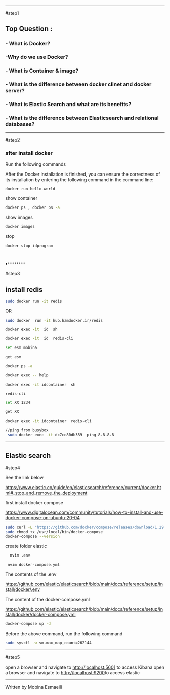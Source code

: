 
-----------------------------

#step1

## Top Question :


### - What is Docker?

### -Why do we use Docker?

### - What is Container  & image?

### - What is the difference between docker clinet and docker server?

### - What is Elastic Search and what are its benefits?

### - What is the difference between Elasticsearch and relational databases?


--------------------------------

#step2

### after install docker 

Run the following commands

After the Docker installation is finished, you can ensure the correctness of its installation by entering the following command in the command line:

```bash
docker run hello-world
```


show container

```bash
docker ps , docker ps -a 
```



show images

```bash
docker images
```


stop 

```bash
docker stop idprogram 
```

,........
----------------------------------------

 #step3 

## install redis



```bash
sudo docker run -it redis
```

OR


```bash
sudo docker  run -it hub.hamdocker.ir/redis
```






```bash
docker exec -it  id  sh 
```

```bash
docker exec -it  id  redis-cli
```

```bash
set esm mobina
 ```

```bash
get esm 
```

```bash
docker ps -a  
```

```bash
docker exec -- help 
```

```bash
docker exec -it idcontainer  sh 
```


```bash
redis-cli
```


```bash
set XX 1234 
```


```bash
get XX
```

```bash
docker exec -it idcontainer  redis-cli
```


```bash
//ping from busybox
 sudo docker exec -it dc7ce80db389  ping 8.8.8.8

```


---------------------------------

## Elastic search


#step4 

See the link below

https://www.elastic.co/guide/en/elasticsearch/reference/current/docker.html#_stop_and_remove_the_deployment


first install docker compose 

https://www.digitalocean.com/community/tutorials/how-to-install-and-use-docker-compose-on-ubuntu-20-04

```bash
sudo curl -L "https://github.com/docker/compose/releases/download/1.29.2/docker-compose-$(uname -s)-$(uname -m)" -o /usr/local/bin/docker-compose
sudo chmod +x /usr/local/bin/docker-compose
docker-compose --version
```

create folder elastic 

```bash
  nvim .env

```


```bash
 nvim docker-compose.yml

```

The contents of the .env

https://github.com/elastic/elasticsearch/blob/main/docs/reference/setup/install/docker/.env

The content of the docker-compose.yml

https://github.com/elastic/elasticsearch/blob/main/docs/reference/setup/install/docker/docker-compose.yml


```bash
docker-compose up -d

```


Before the above command, run the following command



```bash
sudo sysctl -w vm.max_map_count=262144

```


*****************************************************

#step5 

open a browser and navigate to [http://localhost:5601](http://localhost:5601/) to access Kibana
open a browser and navigate to [http://localhost:9200](http://localhost:9200/)to access elastic

-------------------------------------------------------



Written by Mobina Esmaeili
